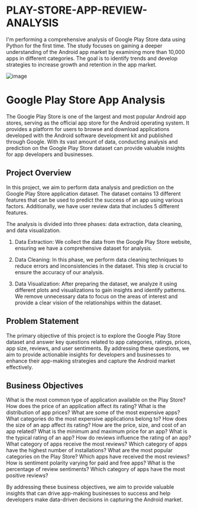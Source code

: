 # PLAY-STORE-APP-REVIEW-ANALYSIS
I'm performing a comprehensive analysis of Google Play Store data using Python for the first time. The study focuses on gaining a deeper understanding of the Android app market by examining more than 10,000 apps in different categories. The goal is to identify trends and develop strategies to increase growth and retention in the app market.

![image](https://github.com/Shraddha6999/PLAY-STORE-APP-REVIEW-ANALYSIS/assets/123643720/f91aede9-5c8e-45fa-8c3d-cf352448f2ff)



# Google Play Store App Analysis

The Google Play Store is one of the largest and most popular Android app stores, serving as the official app store for the Android operating system. It provides a platform for users to browse and download applications developed with the Android software development kit and published through Google. With its vast amount of data, conducting analysis and prediction on the Google Play Store dataset can provide valuable insights for app developers and businesses.

## Project Overview

In this project, we aim to perform data analysis and prediction on the Google Play Store application dataset. The dataset contains 13 different features that can be used to predict the success of an app using various factors. Additionally, we have user review data that includes 5 different features.

The analysis is divided into three phases: data extraction, data cleaning, and data visualization. 

1. Data Extraction: We collect the data from the Google Play Store website, ensuring we have a comprehensive dataset for analysis.

2. Data Cleaning: In this phase, we perform data cleaning techniques to reduce errors and inconsistencies in the dataset. This step is crucial to ensure the accuracy of our analysis.

3. Data Visualization: After preparing the dataset, we analyze it using different plots and visualizations to gain insights and identify patterns. We remove unnecessary data to focus on the areas of interest and provide a clear vision of the relationships within the dataset.

## Problem Statement

The primary objective of this project is to explore the Google Play Store dataset and answer key questions related to app categories, ratings, prices, app size, reviews, and user sentiments. By addressing these questions, we aim to provide actionable insights for developers and businesses to enhance their app-making strategies and capture the Android market effectively.

## Business Objectives

What is the most common type of application available on the Play Store?
How does the price of an application affect its rating?
What is the distribution of app prices?
What are some of the most expensive apps?
What categories do the most expensive applications belong to?
How does the size of an app affect its rating?
How are the price, size, and cost of an app related?
What is the minimum and maximum price for an app?
What is the typical rating of an app?
How do reviews influence the rating of an app?
What category of apps receive the most reviews?
Which category of apps have the highest number of installations?
What are the most popular categories on the Play Store?
Which apps have received the most reviews?
How is sentiment polarity varying for paid and free apps?
What is the percentage of review sentiments?
Which category of apps have the most positive reviews?

By addressing these business objectives, we aim to provide valuable insights that can drive app-making businesses to success and help developers make data-driven decisions in capturing the Android market.
